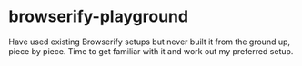 # browserify-playground

Have used existing Browserify setups but never built it from the ground up, piece by piece. Time to get familiar with it and work out my preferred setup.
